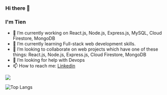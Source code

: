 ### Hi there 👋


### I'm Tien

- 🔭 I’m currently working on React.js, Node.js, Express.js, MySQL, Cloud Firestore, MongoDB
- 🌱 I’m currently learning  Full-stack web development skills.
- 👯 I’m looking to collaborate on web projects which have one of these things: React.js, Node.js, Express.js, Cloud Firestore, MongoDB
- 🤔 I’m looking for help with Devops
- 📫 How to reach me: [Linkedin](https://www.linkedin.com/in/trngtien/)


<img src="https://github-readme-stats.vercel.app/api?username=TrNgTien&&show_icons=true&title_color=ffffff&icon_color=bb2acf&text_color=daf7dc&bg_color=151515">








![Top Langs](https://github-readme-stats.vercel.app/api/top-langs/?username=TrNgTien&layout=compact)

